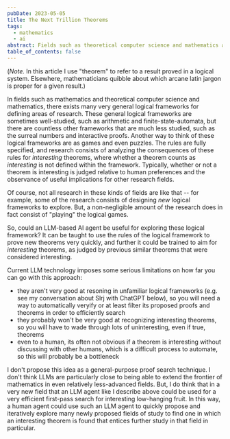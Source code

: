 ```yaml
---
pubDate: 2023-05-05
title: The Next Trillion Theorems
tags:
  - mathematics
  - ai
abstract: Fields such as theoretical computer science and mathematics are game-like and full of low-hanging fruit of unclear value. Could recently-developed AI technology harvest a bounty?
table_of_contents: false
---
```


(_Note._ In this article I use "theorem" to refer to a result proved in a logical system. Elsewhere, mathematicians quibble about which arcane latin jargon is proper for a given result.)

In fields such as mathematics and theoretical computer science and mathematics, there exists many very general logical frameworks for defining areas of research. These general logical frameworks are sometimes well-studied, such as arithmetic and finite-state-automata, but there are countless other frameworks that are much less studied, such as the surreal numbers and interactive proofs. Another way to think of these logical frameworks are as games and even puzzles. The rules are fully specified, and research consists of analyzing the consequences of these rules for _interesting_ theorems, where whether a theorem counts as _interesting_ is not defined within the framework. Typically, whether or not a theorem is interesting is judged relative to human preferences and the observance of useful implications for other research fields.

Of course, not all research in these kinds of fields are like that -- for example, some of the research consists of designing _new_ logical frameworks to explore. But, a non-negligible amount of the research does in fact consist of "playing" the logical games.

So, could an LLM-based AI agent be useful for exploring these logical framework? It can be taught to use the rules of the logical framework to prove new theorems very quickly, and further it could be trained to aim for _interesting_ theorems, as judged by previous similar theorems that were considered interesting.

Current LLM technology imposes some serious limitations on how far you can go with this approach:
- they aren't very good at resoning in unfamiliar logical frameworks (e.g. see my conversation about Slrj with ChatGPT below), so you will need a way to automatically veryify or at least filter its proposed proofs and theorems in order to efficiently search
- they probably won't be very good at recognizing interesting theorems, so you will have to wade through lots of uninteresting, even if true, theorems
- even to a human, its often not obvious if a theorem is interesting without discussing with other humans, which is a difficult process to automate, so this will probably be a bottleneck

<script src="https://gist.github.com/rybla/9b0fba1f4119d4a026abb8ff69bfe121.js"></script>

I don't propose this idea as a general-purpose proof search technique. I don't think LLMs are particularly close to being able to extend the frontier of mathematics in even relatively less-advanced fields. But, I do think that in a very new field that an LLM agent like I describe above could be used for a very efficient first-pass search for interesting low-hanging fruit. In this way, a human agent could use such an LLM agent to quickly propose and iteratively explore many newly proposed fields of study to find one in which an interesting theorem is found that entices further study in that field in particular.
